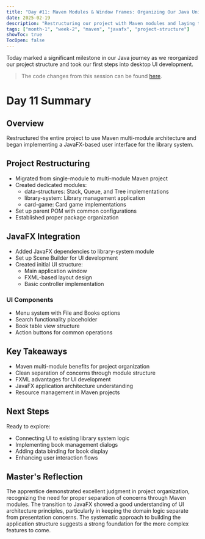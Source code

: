 ```yaml
---
title: "Day #11: Maven Modules & Window Frames: Organizing Our Java Universe 🌌 🎨"
date: 2025-02-19
description: "Restructuring our project with Maven modules and laying the foundation for a JavaFX-based library interface"
tags: ["month-1", "week-2", "maven", "javafx", "project-structure"]
showToc: true
TocOpen: false
---
```


Today marked a significant milestone in our Java journey as we reorganized our project structure and took our first steps into desktop UI development.

> The code changes from this session can be found [here](https://github.com/caglarturali/javamastery/tree/80acd62112b91887a71ec25aa18c1c804b037335).

# Day 11 Summary

## Overview
Restructured the entire project to use Maven multi-module architecture and began implementing a JavaFX-based user interface for the library system.

## Project Restructuring
- Migrated from single-module to multi-module Maven project
- Created dedicated modules:
  - data-structures: Stack, Queue, and Tree implementations
  - library-system: Library management application
  - card-game: Card game implementations
- Set up parent POM with common configurations
- Established proper package organization

## JavaFX Integration
- Added JavaFX dependencies to library-system module
- Set up Scene Builder for UI development
- Created initial UI structure:
  - Main application window
  - FXML-based layout design
  - Basic controller implementation

### UI Components
- Menu system with File and Books options
- Search functionality placeholder
- Book table view structure
- Action buttons for common operations

## Key Takeaways
- Maven multi-module benefits for project organization
- Clean separation of concerns through module structure
- FXML advantages for UI development
- JavaFX application architecture understanding
- Resource management in Maven projects

## Next Steps
Ready to explore:
- Connecting UI to existing library system logic
- Implementing book management dialogs
- Adding data binding for book display
- Enhancing user interaction flows

## Master's Reflection
The apprentice demonstrated excellent judgment in project organization, recognizing the need for proper separation of concerns through Maven modules. The transition to JavaFX showed a good understanding of UI architecture principles, particularly in keeping the domain logic separate from presentation concerns. The systematic approach to building the application structure suggests a strong foundation for the more complex features to come.